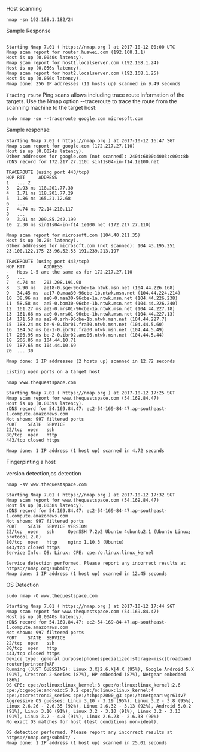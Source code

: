 Host scanning

``` nmap -sn 192.168.1.182/24 ```

Sample Response
```

Starting Nmap 7.01 ( https://nmap.org ) at 2017-10-12 00:00 UTC
Nmap scan report for router.huawei.com (192.168.1.1)
Host is up (0.0040s latency).
Nmap scan report for host1.localserver.com (192.168.1.24)
Host is up (0.056s latency).
Nmap scan report for host2.localserver.com (192.168.1.25)
Host is up (0.056s latency).
Nmap done: 256 IP addresses (11 hosts up) scanned in 9.49 seconds
```


`Tracing route`
Ping scans allows including trace route information of the targets. Use the Nmap option  --traceroute to trace the route from the scanning machine to the target host:
```
sudo nmap -sn --traceroute google.com microsoft.com
```

Sample response:
```
Starting Nmap 7.01 ( https://nmap.org ) at 2017-10-12 16:47 SGT
Nmap scan report for google.com (172.217.27.110)
Host is up (0.0024s latency).
Other addresses for google.com (not scanned): 2404:6800:4003:c00::8b
rDNS record for 172.217.27.110: sin11s04-in-f14.1e100.net

TRACEROUTE (using port 443/tcp)
HOP RTT     ADDRESS
1   ... 2
3   2.93 ms 118.201.77.30
4   1.71 ms 118.201.77.29
5   1.86 ms 165.21.12.68
6   ...
7   4.74 ms 72.14.210.117
8   ...
9   3.91 ms 209.85.242.199
10  2.30 ms sin11s04-in-f14.1e100.net (172.217.27.110)

Nmap scan report for microsoft.com (104.40.211.35)
Host is up (0.26s latency).
Other addresses for microsoft.com (not scanned): 104.43.195.251 23.100.122.175 23.96.52.53 191.239.213.197

TRACEROUTE (using port 443/tcp)
HOP RTT       ADDRESS
-   Hops 1-5 are the same as for 172.217.27.110
6   ...
7   4.74 ms   203.208.191.98
8   3.90 ms   ae18-0.sge-96cbe-1a.ntwk.msn.net (104.44.226.168)
9   34.45 ms  ae17-0.maa30-96cbe-1b.ntwk.msn.net (104.44.224.214)
10  38.96 ms  ae0-0.maa30-96cbe-1a.ntwk.msn.net (104.44.226.238)
11  58.58 ms  ae5-0.bom30-96cbe-1b.ntwk.msn.net (104.44.226.240)
12  161.27 ms ae2-0.mrs01-96cbe-1a.ntwk.msn.net (104.44.227.18)
13  161.66 ms ae0-0.mrs01-96cbe-1b.ntwk.msn.net (104.44.227.13)
14  171.58 ms ae2-0.zrh-96cbe-1b.ntwk.msn.net (104.44.227.7)
15  188.24 ms be-9-0.ibr01.fra30.ntwk.msn.net (104.44.5.60)
16  184.52 ms be-1-0.ibr02.fra30.ntwk.msn.net (104.44.5.49)
17  206.95 ms be-2-0.ibr02.ams06.ntwk.msn.net (104.44.5.44)
18  206.85 ms 104.44.10.71
19  187.65 ms 104.44.10.69
20  ... 30

Nmap done: 2 IP addresses (2 hosts up) scanned in 12.72 seconds
```


`Listing open ports on a target host`

```nmap www.thequestspace.com```

```
Starting Nmap 7.01 ( https://nmap.org ) at 2017-10-12 17:25 SGT
Nmap scan report for www.thequestspace.com (54.169.84.47)
Host is up (0.0039s latency).
rDNS record for 54.169.84.47: ec2-54-169-84-47.ap-southeast-1.compute.amazonaws.com
Not shown: 997 filtered ports
PORT    STATE  SERVICE
22/tcp  open   ssh
80/tcp  open   http
443/tcp closed https

Nmap done: 1 IP address (1 host up) scanned in 4.72 seconds

```

Fingerpinting a host

version detection,os detection

```
nmap -sV www.thequestspace.com
```

```
Starting Nmap 7.01 ( https://nmap.org ) at 2017-10-12 17:32 SGT
Nmap scan report for www.thequestspace.com (54.169.84.47)
Host is up (0.0038s latency).
rDNS record for 54.169.84.47: ec2-54-169-84-47.ap-southeast-1.compute.amazonaws.com
Not shown: 997 filtered ports
PORT    STATE  SERVICE VERSION
22/tcp  open   ssh     OpenSSH 7.2p2 Ubuntu 4ubuntu2.1 (Ubuntu Linux; protocol 2.0)
80/tcp  open   http    nginx 1.10.3 (Ubuntu)
443/tcp closed https
Service Info: OS: Linux; CPE: cpe:/o:linux:linux_kernel

Service detection performed. Please report any incorrect results at https://nmap.org/submit/ .
Nmap done: 1 IP address (1 host up) scanned in 12.45 seconds
```

OS Detection
```
sudo nmap -O www.thequestspace.com       
```

```
Starting Nmap 7.01 ( https://nmap.org ) at 2017-10-12 17:44 SGT
Nmap scan report for www.thequestspace.com (54.169.84.47)
Host is up (0.0040s latency).
rDNS record for 54.169.84.47: ec2-54-169-84-47.ap-southeast-1.compute.amazonaws.com
Not shown: 997 filtered ports
PORT    STATE  SERVICE
22/tcp  open   ssh
80/tcp  open   http
443/tcp closed https
Device type: general purpose|phone|specialized|storage-misc|broadband router|printer|WAP
Running (JUST GUESSING): Linux 3.X|2.6.X|4.X (95%), Google Android 5.X (91%), Crestron 2-Series (87%), HP embedded (87%), Netgear embedded (86%)
OS CPE: cpe:/o:linux:linux_kernel:3 cpe:/o:linux:linux_kernel:2.6 cpe:/o:google:android:5.0.2 cpe:/o:linux:linux_kernel:4 cpe:/o:crestron:2_series cpe:/h:hp:p2000_g3 cpe:/h:netgear:wgr614v7
Aggressive OS guesses: Linux 3.10 - 3.19 (95%), Linux 3.2 - 3.8 (95%), Linux 2.6.26 - 2.6.35 (92%), Linux 2.6.32 - 3.13 (92%), Android 5.0.2 (91%), Linux 3.10 (91%), Linux 3.2 - 3.10 (91%), Linux 3.2 - 3.13 (91%), Linux 3.2 - 4.0 (91%), Linux 2.6.23 - 2.6.38 (90%)
No exact OS matches for host (test conditions non-ideal).

OS detection performed. Please report any incorrect results at https://nmap.org/submit/ .
Nmap done: 1 IP address (1 host up) scanned in 25.01 seconds
```
